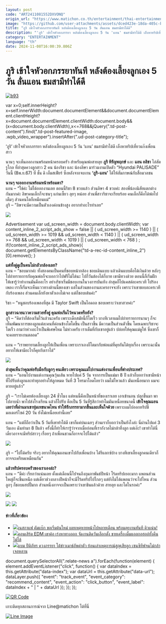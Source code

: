 ```yaml
---
layout: post
code: "ART2411081552DXVONQ"
origin_url: "https://www.matichon.co.th/entertainment/thai-entertainment/news_4889700"
image: "https://github.com/user-attachments/assets/dced423e-18da-405c-b56d-882c51e44fe7"
title: "ภูริ เข้าใจหัวอกภรรยาทันที หลังต้องเลี้ยงลูกเอง 5 วัน ลั่นแอน ชมสามีทำได้ดี"
description: "'ภูริ' เข้าใจหัวอกภรรยา หลังต้องเลี้ยงลูกเอง 5 วัน 'แอน' ชมสามีทำได้ดี เล็งหาทริปเที่ยวแก๊งเพื่อนสาว"
category: "ENTERTAINMENT"
language: "th"
date: 2024-11-08T16:00:39.806Z
---
```


# ภูริ เข้าใจหัวอกภรรยาทันที หลังต้องเลี้ยงลูกเอง 5 วัน ลั่นแอน ชมสามีทำได้ดี

[![](https://www.matichon.co.th/wp-content/uploads/2024/11/b93.jpg "b93")](https://www.matichon.co.th/wp-content/uploads/2024/11/b93.jpg)

var x=0;self.innerHeight?x=self.innerWidth:document.documentElement&&document.documentElement.clientHeight?x=document.documentElement.clientWidth:document.body&&(x=document.body.clientWidth),x<=768&&jQuery(".td-post-content").find(".td-post-featured-image, .wpb\_video\_wrapper").insertAfter(".ud-post-category-title");

‘ภูริ’ เข้าใจหัวอกภรรยา หลังต้องเลี้ยงลูกเอง 5 วัน ‘แอน’ ชมสามีทำได้ดี เล็งหาทริปเที่ยวแก๊งเพื่อนสาว

นานๆ จะเห็นออกงานพร้อมหน้าครอบครัว สำหรับคุณพ่อสายลุย **ภูริ หิรัญพฤกษ์** และ **แอน อลิชา** ไล่สัตรูไกล ที่ล่าสุดควงลูกสาว 2 คน น้องริชา และ น้องลิษา มาร่วมงานเปิดตัว “Hyundai PALISADE” วันนี้ (8พ.ย.67) ที่ ชั้น ดิ เอ็มสเฟียร์ ซึ่งหลังจากจบงาน **‘ภูริ-แอน’** ได้ให้สัมภาษณ์กับสื่อมวลชน

**นานๆ จะออกงานพร้อมหน้าพร้อมตา?**  
แอน – “ใช่ค่ะ ไม่ได้ออกงานเลย ตอนนี้ริชา 8 ขวบแล้ว ส่วนลิษา 4 ขวบค่ะ สองพี่น้องนิสัยแตกต่างกันมากค่ะ ลิษาคนเล็กก็จะซนๆ แก่นเซี้ยว ลุยๆ หน่อย ส่วนพี่สาวริชาจะเรียบร้อย คนเล็กก็คือได้พ่อไปเต็มๆ ส่วนคนโตก็เหมือนแม่”  
ภูริ – ”ลิษาจะมีความเป็นตัวเองค่อนข้างสูง อยากทำอะไรทำเลย“

![](https://www.matichon.co.th/wp-content/uploads/2024/11/S__535216146_0.jpg)

Advertisement var ud\_screen\_width = document.body.clientWidth; var content\_inline\_2\_script\_ads\_show = false || ( ud\_screen\_width >= 1140 ) || ( ud\_screen\_width >= 1019 && ud\_screen\_width < 1140 ) || ( ud\_screen\_width >= 768 && ud\_screen\_width < 1019 ) || ( ud\_screen\_width < 768 ) ; if(!content\_inline\_2\_script\_ads\_show){ document.getElementsByClassName("td-a-rec-id-content\_inline\_2")\[0\].remove(); }

**แต่ทั้งคู่ดูเป็นคนไม่กลัวกล้องเลย?**  
แอน – “ชอบมากค่ะ ทั้งสองคนเป็นคนที่ชอบหน้ากล้อง ชอบเดินแบบ แล้วเดินแบบคือได้เงินด้วย หลังๆ ไปถ่ายรายการกับคุณพ่อก็จะบอกว่าไปฟรีไม่ได้นะ ไปกี่วันต้องได้กี่บาท เขามีทวงด้วย ตอนนี้ก็เริ่มฝึกให้เขารู้ว่าทำงานมันคืออะไร อย่างริชาเริ่มมีชอบงานในวงการบันเทิง ล่าสุดก็ไปแคสต์ละครเวที ไปร้องเพลง เราก็เริ่มจะเห็นแววทางด้านนี้ของเขา แต่ในส่วนของงานละครอาจจะยัง เพราะว่าเขาชอบละครเวทีกับร้องเพลง ส่วนคนเล็กยังหาตัวเองไม่เจอ แต่ก็ชอบเต้นค่ะ”

ริชา – ”หนูชอบร้องเพลงที่สุด มี Taylor Swift เป็นไอดอล ชอบเพราะว่าเขาสวยค่ะ“

**ลูกสาวฉายแววความสวยทั้งคู่ คุณพ่อเริ่มไว้หนวดหรือยัง?**  
ภูริ – “คิดว่าก็ต้องเริ่มไว้แล้วนะครับ เพราะเด็กสมัยนี้ก็โตเร็ว บางทีเวลาผมไปถ่ายรายการนานๆ ก็จะเห็นพัฒนาการของลูกแต่ละคนที่ค่อนข้างโตโตขึ้น เป็นสาวขึ้น มีความเป็นส่วนตัวขึ้น โดยเฉพาะริชาจะโตเร็ว ถามว่าห่วงอะไรเป็นพิเศษไหม ไม่ห่วงครับ เราเต็มที่กับเขาอยู่แล้ว ปล่อยให้คุณแม่ดูให้ ซึ่งเขาก็จะคอยรายงานตลอด”

แอน – “เราพยายามเลี้ยงลูกให้เป็นเพื่อน เพราะเราเองก็โตมากับพ่อแม่ที่คุยกันได้ทุกเรื่อง เพราะฉะนั้นอยากให้เขามีอะไรก็คุยกับเราได้”

![](https://www.matichon.co.th/wp-content/uploads/2024/11/S__535216143_0.jpg)

**ล่าสุดเห็นว่าคุณพ่อรับมือกับลูกๆ คนเดียว เพราะคุณแม่ไปงานแต่งงานเพื่อนที่ต่างประเทศ?**  
แอน – “แอนไปงานแต่งงานคุณวุ้นเส้น หายไปแค่ 5 วัน จากการเป็นแม่มา 8 ปี แล้วก็บอกว่าเขามีหน้าที่ไปรับส่งลูกและทำทุกอย่างให้ลูกหมด วันที่ 3 โทรมาโอดโอยว่า ผมไม่ไหวแล้ว มันเหนื่อยมาก ผมจะตายอยู่แล้ว”

ภูริ – ”เราไม่เคยต้องเลี้ยงลูก 24 ชั่วโมง แต่หนนี้คือเป็นหน้าที่ของเราเลย เอาเข้านอน ปลุกขึ้นมา พาไปอาบน้ำ พาไปส่งโรงเรียน แล้วก็ไปรับ คือเป็น 5 วันที่รู้สึกว่าทำไมมันเหนื่อยขนาดนี้ **เข้าใจคุณแอนเลยว่าที่ผ่านมาเขาทุ่มเทขนาดไหน ทำให้รักภรรยามากขึ้นและเห็นใจด้วย** เพราะผมไปออกทริปขี่มอเตอร์ไซค์ 20 วัน ยังไม่เหนื่อยเท่านี้เลย”

แอน – ”แต่ก็ถือว่าเป็น 5 วันที่เขาทำได้ดี เขาก็แค่บ่นเฉยๆ ส่วนเราก็บอกว่าเป็นยังไงล่ะ นี่ผ่านไปแค่ 3 วันเอง ฉันทำมา 8 ปีแล้ว ครั้งนี้ก็ทำให้เรารู้ว่าจากเมื่อก่อนที่เรากังวลไม่กล้าทิ้งลูก แต่เอ๊ะ! เขาทำได้นี่ เดี๋ยวอาจจะมีทริปสาวๆ เรื่อยๆ ถ้าเพื่อนชวนก็อาจจะไปได้แล้ว“

![](https://www.matichon.co.th/wp-content/uploads/2024/11/S__535216150_0.jpg)

ภูริ – ”ไปได้ครับ จริงๆ อยากให้คุณแอนเขาไปกับเพื่อนบ้าง ได้รีแลกซ์บ้าง บางทีเขาเลี้ยงลูกคนเดียวก็อาจจะเครียดเหมือนกัน“

**แล้วทริปครอบครัวของเราเองล่ะ?**  
แอน – ”มีค่ะ เรียกว่าแน่นเลย ตั้งแต่เดือนนี้ไปจนถึงกุมภาพันธ์ปีหน้า โร้ดทริปเยอะมาก แพลนส่วนใหญ่ก็จะขึ้นเหนือ แต่เดี๋ยวช่วงกลางปีหน้าก็จะมีโร้ดทริปไปไกลๆ แต่ยังไม่ได้แพลนว่าจะไปไหน ส่วนลูกๆ ก็ชอบแฮปปี้มาก ส่วนหนึ่งอาจจะเป็นเพราะว่าเขาชินแล้วด้วย สายลุย และโตในรถค่ะ“

![](https://www.matichon.co.th/wp-content/uploads/2024/11/S__535216151.jpg)

![](https://www.matichon.co.th/wp-content/uploads/2024/11/S__535216142_0.jpg) ![](https://www.matichon.co.th/wp-content/uploads/2024/11/S__535216147_0.jpg)

#### ข่าวที่เกี่ยวข้อง

*   [![](https://www.matichon.co.th/wp-content/uploads/2024/11/คัมแบ๊ก0.jpg)เนสกาแฟ คัมแบ๊ก ขอเริ่มต้นใหม่ เผยเหตุหายหน้าไปหลายเดือน พร้อมลุยงานทันที คิวแน่น!](https://www.matichon.co.th/entertainment/news_4889496)
*   [![](https://www.matichon.co.th/wp-content/uploads/2024/11/คอนเสิร์ต-EDM-เขาค้อ-67.jpg)คอนเสิร์ต EDM เขาค้อ เร่งหาทางออก จัดงานติดวันเลือกตั้ง ขายเครื่องดื่มแอลกอฮอล์ทั้งคืนไม่ได้](https://www.matichon.co.th/entertainment/news_4889354)
*   [![](https://www.matichon.co.th/wp-content/uploads/2024/11/5698541651.jpg)แบม ปีติภัทร ควงภรรยา โต้ข่าวเมาธ์อัพค่าตัว ย้อนเล่าเหตุการณ์สูญเสียลูก เซนซิทีฟจนไม่กล้าเจอหลาน](https://www.matichon.co.th/entertainment/news_4889177)

document.querySelectorAll(".relate-news a").forEach(function(element) { element.addEventListener("click", function() { var dataIndex = this.getAttribute("data-index"); var dataUrl = this.getAttribute("data-url"); dataLayer.push({ "event": "track\_event", "event\_category": "recommend\_content", "event\_action": "click\_button", "event\_label": dataIndex + " | " + dataUrl }); }); });

[![QR Code](https://www.matichon.co.th/wp-content/uploads/2023/07/wob1371z.jpg)](https://lin.ee/ht0nDxX)

เกาะติดทุกสถานการณ์จาก Line@matichon ได้ที่นี่

[![Line Image](https://www.matichon.co.th/wp-content/uploads/2023/07/th.png)](https://lin.ee/ht0nDxX)